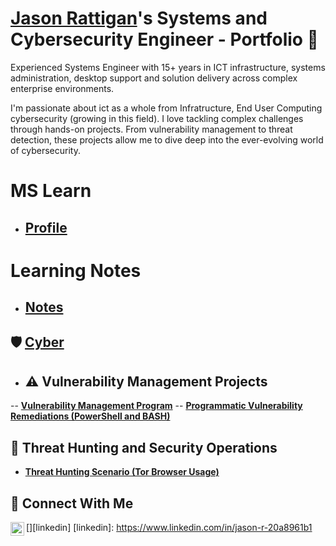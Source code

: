 # <a href="https://www.linkedin.com/in/jason-r-20a8961b1/">Jason Rattigan</a>'s Systems and Cybersecurity Engineer - Portfolio 🔐
Experienced Systems Engineer with 15+ years in ICT infrastructure, systems administration, desktop support and solution delivery across complex enterprise environments.

I'm passionate about ict as a whole from Infratructure, End User Computing cybersecurity (growing in this field). I love tackling complex challenges through hands-on projects. From vulnerability management to threat detection, these projects allow me to dive deep into the ever-evolving world of cybersecurity.

# MS Learn
- ## [Profile](https://learn.microsoft.com/en-us/users/jasonrattigan-6052/)

# Learning Notes
- ## [Notes](https://github.com/j-rattigan/Learning/tree/main)

## 🛡️ [Cyber](https://github.com/j-rattigan/Cyber/tree/main)
- ## ⚠️ Vulnerability Management Projects
-- **[Vulnerability Management Program](https://github.com/j-rattigan/vulnerability-management-program)**
-- **[Programmatic Vulnerability Remediations (PowerShell and BASH)](https://github.com/j-rattigan/Programmatic-Vulnerability-Remediations)**

## 🚨 Threat Hunting and Security Operations
- **[Threat Hunting Scenario (Tor Browser Usage)](https://github.com/j-rattigan/threat-hunting-scenario-tor)**

## 🤳 Connect With Me
[<img align="left" alt="___________ | LinkedIn" width="22px" src="https://cdn.jsdelivr.net/npm/simple-icons@v3/icons/linkedin.svg" />][linkedin]
[linkedin]: https://www.linkedin.com/in/jason-r-20a8961b1

<!--
<img width="35" alt="image" src="https://github.com/user-attachments/assets/2f41c7cd-5ea8-4475-b451-a37161b6c3fb"> 
<img width="35" alt="image" src="https://github.com/user-attachments/assets/77649969-9910-4994-8b96-74a116cfb2a8">
-->
